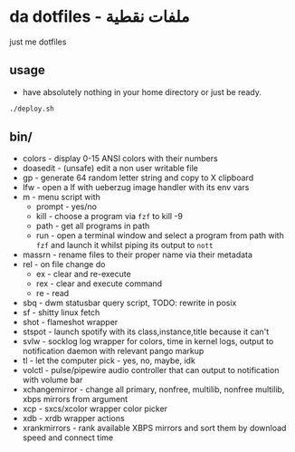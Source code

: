 # da dotfiles - ملفات نقطية
just me dotfiles

## usage 
+ have absolutely nothing in your home directory or just be ready.
```sh
./deploy.sh
```

## bin/
+ colors - display 0-15 ANSI colors with their numbers
+ doasedit - (unsafe) edit a non user writable file
+ gp - generate 64 random letter string and copy to X clipboard
+ lfw - open a lf with ueberzug image handler with its env vars
+ m - menu script with 
	+ prompt - yes/no
	+ kill - choose a program via `fzf` to kill -9
	+ path - get all programs in path
	+ run - open a terminal window and select a program from path with `fzf` and launch it whilst piping its output to `nott`
+ massrn - rename files to their proper name via their metadata
+ rel - on file change do
	+ ex - clear and re-execute
	+ rex - clear and execute command
	+ re - read
+ sbq - dwm statusbar query script, TODO: rewrite in posix
+ sf - shitty linux fetch
+ shot - flameshot wrapper
+ stspot - launch spotify with its class,instance,title because it can't
+ svlw - socklog log wrapper for colors, time in kernel logs, output to notification daemon with relevant pango markup
+ tl - let the computer pick - yes, no, maybe, idk
+ volctl - pulse/pipewire audio controller that can output to notification with volume bar
+ xchangemirror - change all primary, nonfree, multilib, nonfree multilib, xbps mirrors from argument
+ xcp - sxcs/xcolor wrapper color picker
+ xdb - xrdb wrapper actions
+ xrankmirrors - rank available XBPS mirrors and sort them by download speed and connect time
